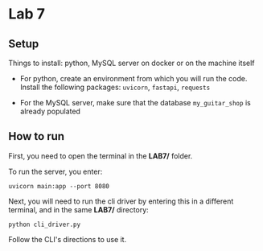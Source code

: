 # Lab 7
## Setup
Things to install: python, MySQL server on docker or on the machine itself

- For python, create an environment from which you will run the code. Install the following packages: ```uvicorn```, ```fastapi```, ```requests```

- For the MySQL server, make sure that the database ```my_guitar_shop``` is already populated

## How to run
First, you need to open the terminal in the **LAB7/** folder.

To run the server, you enter:
```
uvicorn main:app --port 8080
```

Next, you will need to run the cli driver by entering this in a different terminal, and in the same **LAB7/** directory:
```
python cli_driver.py
```

Follow the CLI's directions to use it.
